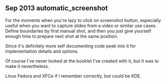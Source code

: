 ## Sep 2013 automatic_screenshot
For the moments when you're lazy to click on screenshot button, especially useful when you want to capture slides from a video or similar use cases.
Define boundaries by first manual shot, and then you just give yourself enough time to prepare next shot at the same position.

Since it's definitely more self documenting code peek into it for implementation details and options.

Of course I've never looked at the booklet I've created with it, but it was to make it nevertheless.

Linux Fedora and XFCe if I remember correctly, but could be KDE.
